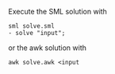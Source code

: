 Execute the SML solution with

```
sml solve.sml
- solve "input";
```

or the awk solution with

```
awk solve.awk <input
```

